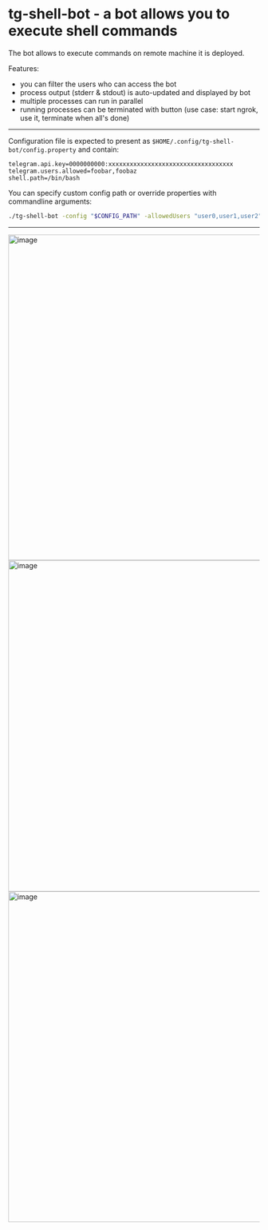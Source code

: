 # tg-shell-bot - a bot allows you to execute shell commands

The bot allows to execute commands on remote machine it is deployed.

Features:

- you can filter the users who can access the bot
- process output (stderr & stdout) is auto-updated and displayed by bot
- multiple processes can run in parallel
- running processes can be terminated with button (use case: start ngrok, use it, terminate when all's done)

---

Configuration file is expected to present as `$HOME/.config/tg-shell-bot/config.property` and contain:

```properties
telegram.api.key=0000000000:xxxxxxxxxxxxxxxxxxxxxxxxxxxxxxxxxxx
telegram.users.allowed=foobar,foobaz
shell.path=/bin/bash
```

You can specify custom config path or override properties with commandline arguments:

```bash
./tg-shell-bot -config "$CONFIG_PATH" -allowedUsers "user0,user1,user2" -shellPath "/bin/sh"
```

---

<img width="652" alt="image" src="https://user-images.githubusercontent.com/36963534/186650170-034f75e2-e471-4bd8-acb7-a925e908b6f5.png">

<img width="663" alt="image" src="https://user-images.githubusercontent.com/36963534/186649759-145bc6ca-5280-4be9-96ad-69d3533c279a.png">

<img width="662" alt="image" src="https://user-images.githubusercontent.com/36963534/186650117-f4a1ea0d-6bcf-49a2-ae49-0c1b4381f04c.png">

